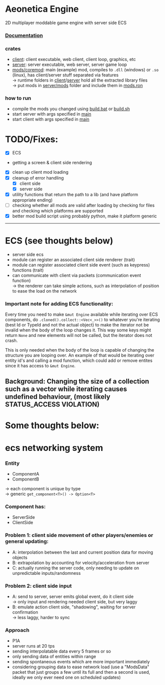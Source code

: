# Aeonetica Engine
2D multiplayer moddable game engine with server side ECS

### [Documentation](docs/README.md)

### crates
- [client](../client): client executable, web client, client loop, graphics, etc
- [server](../server): server executable, web server, server game loop
- [mods/coremod](../mods/coremod): main (example) mod, compiles to `.dll` (windows) or `.so` (linux), has client/server stuff separated via features<br>
-> runtime folders in [client](../client/runtime)/[server](../server/runtime) hold all the extracted library files<br>
-> put mods in [server/mods](../server/mods) folder and include them in [mods.ron](../server/mods/profile.ron) 

### how to run
- compile the mods you changed using [build.bat](../mods/coremod/build.bat) or [build.sh](../mods/coremod/build.sh)
- start server with args specified in [main](../server/src/main.rs)
- start client with args specified in [main](../client/src/main.rs)

# TODO/Fixes:
- [x] ECS
- getting a screen & client side rendering
- [x] clean up client mod loading
- [x] cleanup of error handling
  - [x] client side
  - [x] server side
- [x] utility functions that return the path to a lib (and have platform appropriate ending)
- [ ] checking whether all mods are valid after loading by checking for files and checking which platforms are supported
- [x] better mod build script using probably python, make it platform  generic

---
# ECS (see thoughts below)
- server side ecs
- module can register an associated client side renderer (trait)
- module can register associated client side event (such as keypress) functions (trait)
- can communicate with client via packets (communication event function)<br>
  -> the renderer can take simple actions, such as interpolation of position
to ease the load on the network

### Important note for adding ECS functionality:
Every time you need to make `&mut Engine` available while iterating over ECS components,
do `.cloned().collect::<Vec<_>>()` to whatever you're iterating (best Id or TypeId and not the actual object)
to make the iterator not be invalid when the body of the loop changes it.
This way some keys might return `None` and new elements will not be called,
but the iterator does not crash.

This is only needed when the body of the loop is capable of changing the structure
you are looping over. An example of that would be iterating over entity id's 
and calling a mod function, which could add or remove entites since it has access to `&mut Engine`.

Background: Changing the size of a collection such as a vector while iterating 
causes undefined behaviour, (most likely STATUS_ACCESS VIOLATION)
---
# Some thoughts below:
# ecs networking system

### Entity
- ComponentA
- ComponentB

-> each component is unique by type<br>
-> generic `get_component<T>() -> Option<T>`

### Component has:
- ServerSide
- ClientSide

### Problem 1: client side movement of other players/enemies or general updating:
- A: interpolation between the last and current position data for moving objects
- B: extrapolation by accounting for velocity/acceleration from server
- C: actually running the server code, only needing to update on unpredictable inputs/randomness

### Problem 2: client side input
- A: send to server, server emits global event, do it client side<br>
  -> only input and rendering needed client side, but very laggy
- B: emulate action client side, "shadowing", waiting for server confirmation<br>
  -> less laggy, harder to sync

### Approach
- P1A
- server runs at 20 tps
- sending interpolatable data every 5 frames or so
- only sending data of entities within range
- sending spontaneous events which are more important immediately
- considering grouping data to ease network load 
(use a "ModsData" packet that just groups a few until its full and then a 
second is used, ideally we only ever need one on scheduled updates)